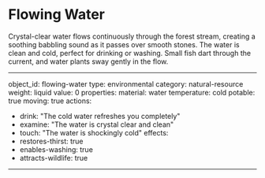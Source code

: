 # Flowing Water

Crystal-clear water flows continuously through the forest stream, creating a soothing babbling sound as it passes over smooth stones. The water is clean and cold, perfect for drinking or washing. Small fish dart through the current, and water plants sway gently in the flow.

---
object_id: flowing-water
type: environmental
category: natural-resource
weight: liquid
value: 0
properties:
  material: water
  temperature: cold
  potable: true
  moving: true
actions:
  - drink: "The cold water refreshes you completely"
  - examine: "The water is crystal clear and clean"
  - touch: "The water is shockingly cold"
effects:
  - restores-thirst: true
  - enables-washing: true
  - attracts-wildlife: true
---